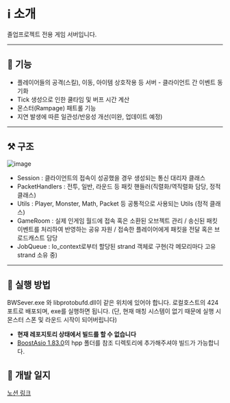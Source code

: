 # ℹ️ 소개

졸업프로젝트 전용 게임 서버입니다.

---

## 🚥 기능

- 플레이어들의 공격(스킬), 이동, 아이템 상호작용 등 서버 - 클라이언트 간 이벤트 동기화
- Tick 생성으로 인한 쿨타임 및 버프 시간 계산
- 몬스터(Rampage) 패트롤 기능
- 지연 발생에 따른 일관성/반응성 개선(미완, 업데이트 예정)

---

## ⚒️ 구조

![image](https://github.com/user-attachments/assets/35b915b0-1480-4447-99e8-7552cf057086)

- Session : 클라이언트의 접속이 성공했을 경우 생성되는 통신 대리자 클래스
- PacketHandlers : 전투, 일반, 라운드 등 패킷 핸들러(직렬화/역직렬화 담당, 정적 클래스)
- Utils : Player, Monster, Math, Packet 등 공통적으로 사용되는 Utils (정적 클래스)
- GameRoom : 실제 인게임 월드에 접속 혹은 소환된 오브젝트 관리 / 송신된 패킷 이벤트를 처리하여 반영하는 공유 자원 / 접속한 플레이어에게 패킷을 전달 혹은 브로드캐스트 담당
- JobQueue : Io_context로부터 할당된 strand 객체로 구현(각 메모리마다 고유 strand 소유 중)

---

## 📁 실행 방법

BWSever.exe 와 libprotobufd.dll이 같은 위치에 있어야 합니다. 로컬호스트의 424 포트로 배포되며, exe를 실행하면 됩니다.
(단, 현재 매칭 시스템이 없기 때문에 실행 시 몬스터 스폰 및 라운드 시작이 되어버립니다)

+ __현재 레포지토리 상태에서 빌드를 할 수 없습니다__
+ [BoostAsio 1.83.0](https://www.boost.org/users/download/)의 hpp 폴더를 참조 디렉토리에 추가해주셔야 빌드가 가능합니다.

## 📌 개발 일지

[노션 링크](https://citrine-index-9b7.notion.site/b46d5981e24845b897ccf5a601b12b03?pvs=73)
